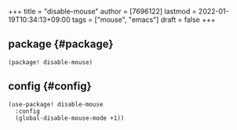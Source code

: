 +++
title = "disable-mouse"
author = [7696122]
lastmod = 2022-01-19T10:34:13+09:00
tags = ["mouse", "emacs"]
draft = false
+++

## package {#package}

```elisp
(package! disable-mouse)
```


## config {#config}

```elisp
(use-package! disable-mouse
  :config
  (global-disable-mouse-mode +1))
```
